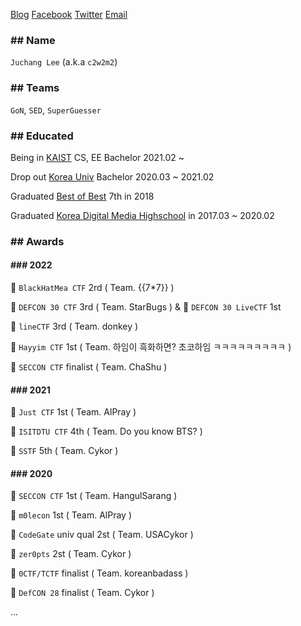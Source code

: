 [Blog](https://blog.pwning.me/) [Facebook](https://fb.com/c2w2m2) [Twitter](https://twitter.com/c2w2m2) [Email](mailto:juchang0308@gmail.com)

### ## Name
`Juchang Lee` (a.k.a `c2w2m2`)
### ## Teams
`GoN`, `SED`, `SuperGuesser`

### ## Educated
Being in [KAIST](http://kaist.ac.kr/) CS, EE Bachelor 2021.02 ~ 

Drop out [Korea Univ](https://www.korea.ac.kr/) Bachelor 2020.03 ~ 2021.02

Graduated [Best of Best](https://www.kitribob.kr/) 7th in 2018

Graduated [Korea Digital Media Highschool](http://dimigo.hs.kr/) in 2017.03 ~ 2020.02

### ## Awards
#### ### 2022
🥈 `BlackHatMea CTF` 2rd ( Team. \{\{7*7\}\} )

🥉 `DEFCON 30 CTF` 3rd ( Team. StarBugs ) & 🥇 `DEFCON 30 LiveCTF` 1st

🥉 `lineCTF` 3rd ( Team. donkey ) 

🥇 `Hayyim CTF` 1st ( Team. 하임이 흑화하면? 초코하임 ㅋㅋㅋㅋㅋㅋㅋㅋㅋ ) 

🏅 `SECCON CTF` finalist ( Team. ChaShu )

#### ### 2021
🥇 `Just CTF` 1st ( Team. AlPray ) 

🏅 `ISITDTU CTF` 4th ( Team. Do you know BTS? )

🏅 `SSTF` 5th ( Team. Cykor )

#### ### 2020
🥇 `SECCON CTF` 1st ( Team. HangulSarang ) 

🥇 `m0lecon` 1st ( Team. AlPray )

🥈 `CodeGate` univ qual 2st ( Team. USACykor )

🥈 `zer0pts` 2st ( Team. Cykor )

🏅 `0CTF/TCTF` finalist ( Team. koreanbadass )

🏅 `DefCON 28` finalist ( Team. Cykor )

...
